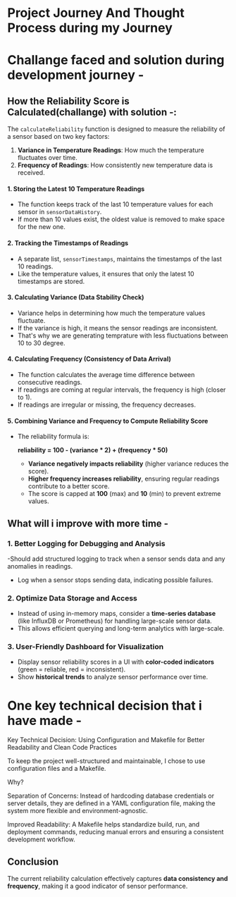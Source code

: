 # Project Journey And Thought Process during my Journey 


# Challange faced  and solution during development journey -

## How the Reliability Score is Calculated(challange) with solution -:
The `calculateReliability` function is designed to measure the reliability of a sensor based on two key factors:
1. **Variance in Temperature Readings**: How much the temperature fluctuates over time.
2. **Frequency of Readings**: How consistently new temperature data is received.

#### 1. **Storing the Latest 10 Temperature Readings**
- The function keeps track of the last 10 temperature values for each sensor in `sensorDataHistory`.
- If more than 10 values exist, the oldest value is removed to make space for the new one.

#### 2. **Tracking the Timestamps of Readings**
- A separate list, `sensorTimestamps`, maintains the timestamps of the last 10 readings.
- Like the temperature values, it ensures that only the latest 10 timestamps are stored.

#### 3. **Calculating Variance (Data Stability Check)**
- Variance helps in determining how much the temperature values fluctuate.
- If the variance is high, it means the sensor readings are inconsistent.
- That's why we are generating temprature with less fluctuations between 10 to 30 degree.

#### 4. **Calculating Frequency (Consistency of Data Arrival)**
- The function calculates the average time difference between consecutive readings.
- If readings are coming at regular intervals, the frequency is high (closer to 1).
- If readings are irregular or missing, the frequency decreases.

#### 5. **Combining Variance and Frequency to Compute Reliability Score**
- The reliability formula is:
  
  **reliability = 100 - (variance * 2) + (frequency * 50)**
  
  - **Variance negatively impacts reliability** (higher variance reduces the score).
  - **Higher frequency increases reliability**, ensuring regular readings contribute to a better score.
  - The score is capped at **100** (max) and **10** (min) to prevent extreme values.


## What will i improve with more time - 

### 1. **Better Logging for Debugging and Analysis**
-Should  add structured logging to track when a sensor sends data and any anomalies in readings.
- Log when a sensor stops sending data, indicating possible failures.


### 2. **Optimize Data Storage and Access**
- Instead of using in-memory maps, consider a **time-series database** (like InfluxDB or Prometheus) for handling large-scale sensor data.
- This allows efficient querying and long-term analytics with large-scale.


### 3. **User-Friendly Dashboard for Visualization**
- Display sensor reliability scores in a UI with **color-coded indicators** (green = reliable, red = inconsistent).
- Show **historical trends** to analyze sensor performance over time.


# One key technical decision that i have made  - 


Key Technical Decision: Using Configuration and Makefile for Better Readability and Clean Code Practices

To keep the project well-structured and maintainable, I chose to use configuration files and a Makefile.

Why?

Separation of Concerns: Instead of hardcoding database credentials or server details, they are defined in a YAML configuration file, making the system more flexible and environment-agnostic.

Improved Readability: A Makefile helps standardize build, run, and deployment commands, reducing manual errors and ensuring a consistent development workflow.


## Conclusion
The current reliability calculation effectively captures **data consistency and frequency**, making it a good indicator of sensor performance.